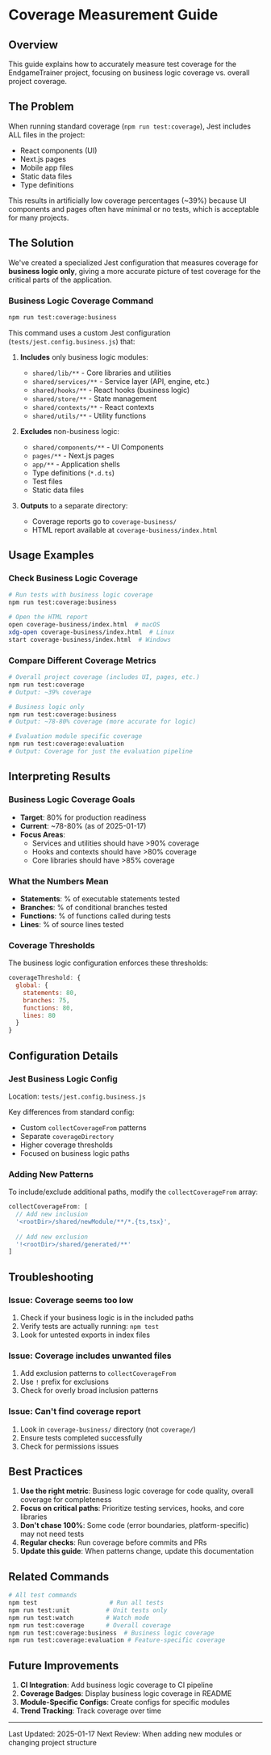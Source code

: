 # Coverage Measurement Guide

## Overview

This guide explains how to accurately measure test coverage for the EndgameTrainer project, focusing on business logic coverage vs. overall project coverage.

## The Problem

When running standard coverage (`npm run test:coverage`), Jest includes ALL files in the project:
- React components (UI)
- Next.js pages
- Mobile app files
- Static data files
- Type definitions

This results in artificially low coverage percentages (~39%) because UI components and pages often have minimal or no tests, which is acceptable for many projects.

## The Solution

We've created a specialized Jest configuration that measures coverage for **business logic only**, giving a more accurate picture of test coverage for the critical parts of the application.

### Business Logic Coverage Command

```bash
npm run test:coverage:business
```

This command uses a custom Jest configuration (`tests/jest.config.business.js`) that:

1. **Includes** only business logic modules:
   - `shared/lib/**` - Core libraries and utilities
   - `shared/services/**` - Service layer (API, engine, etc.)
   - `shared/hooks/**` - React hooks (business logic)
   - `shared/store/**` - State management
   - `shared/contexts/**` - React contexts
   - `shared/utils/**` - Utility functions

2. **Excludes** non-business logic:
   - `shared/components/**` - UI Components
   - `pages/**` - Next.js pages
   - `app/**` - Application shells
   - Type definitions (`*.d.ts`)
   - Test files
   - Static data files

3. **Outputs** to a separate directory:
   - Coverage reports go to `coverage-business/`
   - HTML report available at `coverage-business/index.html`

## Usage Examples

### Check Business Logic Coverage
```bash
# Run tests with business logic coverage
npm run test:coverage:business

# Open the HTML report
open coverage-business/index.html  # macOS
xdg-open coverage-business/index.html  # Linux
start coverage-business/index.html  # Windows
```

### Compare Different Coverage Metrics
```bash
# Overall project coverage (includes UI, pages, etc.)
npm run test:coverage
# Output: ~39% coverage

# Business logic only
npm run test:coverage:business
# Output: ~78-80% coverage (more accurate for logic)

# Evaluation module specific coverage
npm run test:coverage:evaluation
# Output: Coverage for just the evaluation pipeline
```

## Interpreting Results

### Business Logic Coverage Goals
- **Target**: 80% for production readiness
- **Current**: ~78-80% (as of 2025-01-17)
- **Focus Areas**: 
  - Services and utilities should have >90% coverage
  - Hooks and contexts should have >80% coverage
  - Core libraries should have >85% coverage

### What the Numbers Mean
- **Statements**: % of executable statements tested
- **Branches**: % of conditional branches tested
- **Functions**: % of functions called during tests
- **Lines**: % of source lines tested

### Coverage Thresholds
The business logic configuration enforces these thresholds:
```javascript
coverageThreshold: {
  global: {
    statements: 80,
    branches: 75,
    functions: 80,
    lines: 80
  }
}
```

## Configuration Details

### Jest Business Logic Config
Location: `tests/jest.config.business.js`

Key differences from standard config:
- Custom `collectCoverageFrom` patterns
- Separate `coverageDirectory`
- Higher coverage thresholds
- Focused on business logic paths

### Adding New Patterns
To include/exclude additional paths, modify the `collectCoverageFrom` array:

```javascript
collectCoverageFrom: [
  // Add new inclusion
  '<rootDir>/shared/newModule/**/*.{ts,tsx}',
  
  // Add new exclusion
  '!<rootDir>/shared/generated/**'
]
```

## Troubleshooting

### Issue: Coverage seems too low
1. Check if your business logic is in the included paths
2. Verify tests are actually running: `npm test`
3. Look for untested exports in index files

### Issue: Coverage includes unwanted files
1. Add exclusion patterns to `collectCoverageFrom`
2. Use `!` prefix for exclusions
3. Check for overly broad inclusion patterns

### Issue: Can't find coverage report
1. Look in `coverage-business/` directory (not `coverage/`)
2. Ensure tests completed successfully
3. Check for permissions issues

## Best Practices

1. **Use the right metric**: Business logic coverage for code quality, overall coverage for completeness
2. **Focus on critical paths**: Prioritize testing services, hooks, and core libraries
3. **Don't chase 100%**: Some code (error boundaries, platform-specific) may not need tests
4. **Regular checks**: Run coverage before commits and PRs
5. **Update this guide**: When patterns change, update this documentation

## Related Commands

```bash
# All test commands
npm test                    # Run all tests
npm run test:unit          # Unit tests only
npm run test:watch         # Watch mode
npm run test:coverage      # Overall coverage
npm run test:coverage:business  # Business logic coverage
npm run test:coverage:evaluation # Feature-specific coverage
```

## Future Improvements

1. **CI Integration**: Add business logic coverage to CI pipeline
2. **Coverage Badges**: Display business logic coverage in README
3. **Module-Specific Configs**: Create configs for specific modules
4. **Trend Tracking**: Track coverage over time

---

Last Updated: 2025-01-17
Next Review: When adding new modules or changing project structure